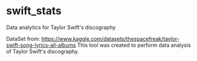 # swift_stats
Data analytics for Taylor Swift's discography

DataSet from: https://www.kaggle.com/datasets/thespacefreak/taylor-swift-song-lyrics-all-albums
This tool was created to perform data analysis of Taylor Swift's discography.
